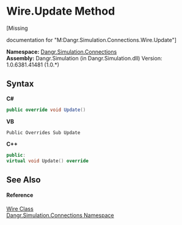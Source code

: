 # Wire.Update Method 
 

\[Missing <summary> documentation for "M:Dangr.Simulation.Connections.Wire.Update"\]

**Namespace:**&nbsp;<a href="N_Dangr_Simulation_Connections">Dangr.Simulation.Connections</a><br />**Assembly:**&nbsp;Dangr.Simulation (in Dangr.Simulation.dll) Version: 1.0.6381.41481 (1.0.*)

## Syntax

**C#**<br />
``` C#
public override void Update()
```

**VB**<br />
``` VB
Public Overrides Sub Update
```

**C++**<br />
``` C++
public:
virtual void Update() override
```


## See Also


#### Reference
<a href="T_Dangr_Simulation_Connections_Wire">Wire Class</a><br /><a href="N_Dangr_Simulation_Connections">Dangr.Simulation.Connections Namespace</a><br />